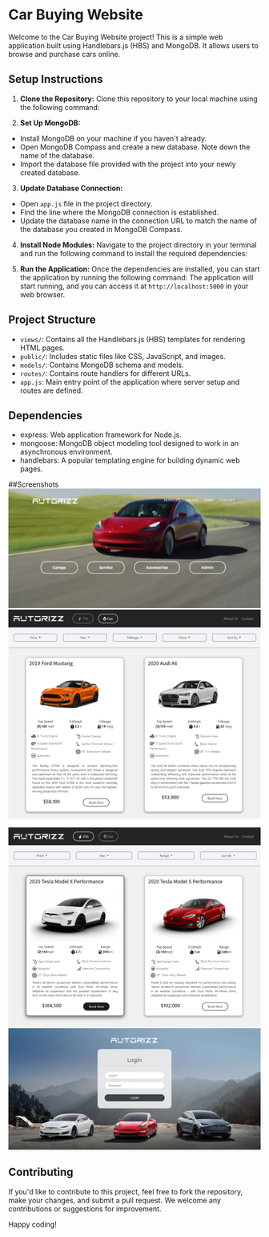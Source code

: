 # Car Buying Website

Welcome to the Car Buying Website project! This is a simple web application built using Handlebars.js (HBS) and MongoDB. It allows users to browse and purchase cars online.

## Setup Instructions

1. **Clone the Repository:**
   Clone this repository to your local machine using the following command:

2. **Set Up MongoDB:**
- Install MongoDB on your machine if you haven't already.
- Open MongoDB Compass and create a new database. Note down the name of the database.
- Import the database file provided with the project into your newly created database.

3. **Update Database Connection:**
- Open `app.js` file in the project directory.
- Find the line where the MongoDB connection is established.
- Update the database name in the connection URL to match the name of the database you created in MongoDB Compass.

4. **Install Node Modules:**
Navigate to the project directory in your terminal and run the following command to install the required dependencies:

5. **Run the Application:**
Once the dependencies are installed, you can start the application by running the following command:
The application will start running, and you can access it at `http://localhost:5000` in your web browser.

## Project Structure

- `views/`: Contains all the Handlebars.js (HBS) templates for rendering HTML pages.
- `public/`: Includes static files like CSS, JavaScript, and images.
- `models/`: Contains MongoDB schema and models.
- `routes/`: Contains route handlers for different URLs.
- `app.js`: Main entry point of the application where server setup and routes are defined.

## Dependencies

- express: Web application framework for Node.js.
- mongoose: MongoDB object modeling tool designed to work in an asynchronous environment.
- handlebars: A popular templating engine for building dynamic web pages.

##Screenshots
![Homepage](docs/assets/admin_home_.png)
![gas](docs/assets/gas.png)

![electric](docs/assets/electric.png)
![adminlogin](docs/assets/admin_login.png)
## Contributing

If you'd like to contribute to this project, feel free to fork the repository, make your changes, and submit a pull request. We welcome any contributions or suggestions for improvement.

Happy coding!
